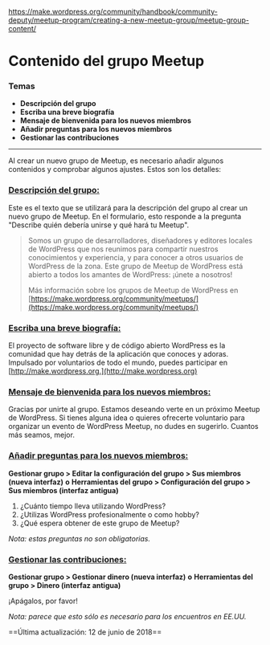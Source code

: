 https://make.wordpress.org/community/handbook/community-deputy/meetup-program/creating-a-new-meetup-group/meetup-group-content/

# Contenido del grupo Meetup

### Temas
- **Descripción del grupo**
- **Escriba una breve biografía**
- **Mensaje de bienvenida para los nuevos miembros**
- **Añadir preguntas para los nuevos miembros**
- **Gestionar las contribuciones**

---

Al crear un nuevo grupo de Meetup, es necesario añadir algunos contenidos y comprobar algunos ajustes. Estos son los detalles:

### [Descripción del grupo:](https://make.wordpress.org/community/handbook/community-deputy/meetup-program/creating-a-new-meetup-group/meetup-group-content/#group-description)

Este es el texto que se utilizará para la descripción del grupo al crear un nuevo grupo de Meetup. En el formulario, esto responde a la pregunta "Describe quién debería unirse y qué hará tu Meetup".

> Somos un grupo de desarrolladores, diseñadores y editores locales de WordPress que nos reunimos para compartir nuestros conocimientos y experiencia, y para conocer a otros usuarios de WordPress de la zona. Este grupo de Meetup de WordPress está abierto a todos los amantes de WordPress: ¡únete a nosotros!
> 
> Más información sobre los grupos de Meetup de WordPress en [https://make.wordpress.org/community/meetups/](https://make.wordpress.org/community/meetups/)

### [Escriba una breve biografía:](https://make.wordpress.org/community/handbook/community-deputy/meetup-program/creating-a-new-meetup-group/meetup-group-content/#write-a-short-bio)

El proyecto de software libre y de código abierto WordPress es la comunidad que hay detrás de la aplicación que conoces y adoras. Impulsado por voluntarios de todo el mundo, puedes participar en [http://make.wordpress.org.](http://make.wordpress.org)

### [Mensaje de bienvenida para los nuevos miembros:](https://make.wordpress.org/community/handbook/community-deputy/meetup-program/creating-a-new-meetup-group/meetup-group-content/#welcome-message-for-new-members)

Gracias por unirte al grupo. Estamos deseando verte en un próximo Meetup de WordPress. Si tienes alguna idea o quieres ofrecerte voluntario para organizar un evento de WordPress Meetup, no dudes en sugerirlo. Cuantos más seamos, mejor.

### [Añadir preguntas para los nuevos miembros:](https://make.wordpress.org/community/handbook/community-deputy/meetup-program/creating-a-new-meetup-group/meetup-group-content/#add-questions-for-new-members)

**Gestionar grupo > Editar la configuración del grupo > Sus miembros (nueva interfaz)**
**o**
**Herramientas del grupo > Configuración del grupo > Sus miembros (interfaz antigua)**

1. ¿Cuánto tiempo lleva utilizando WordPress?
2. ¿Utilizas WordPress profesionalmente o como hobby?
3. ¿Qué espera obtener de este grupo de Meetup?

_Nota: estas preguntas no son obligatorias._

### [Gestionar las contribuciones:](https://make.wordpress.org/community/handbook/community-deputy/meetup-program/creating-a-new-meetup-group/meetup-group-content/#manage-contributions)

**Gestionar grupo > Gestionar dinero (nueva interfaz)**
**o**
**Herramientas del grupo > Dinero (interfaz antigua)**

¡Apágalos, por favor!

_Nota: parece que esto sólo es necesario para los encuentros en EE.UU._

==Última actualización: 12 de junio de 2018==
